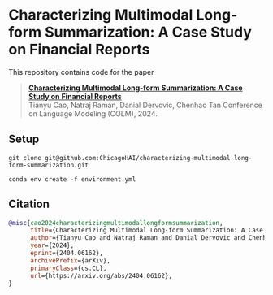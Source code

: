 # Characterizing Multimodal Long-form Summarization: A Case Study on Financial Reports

This repository contains code for the paper
> **[Characterizing Multimodal Long-form Summarization: A Case Study on Financial Reports](https://arxiv.org/abs/2211.04486)**  
> Tianyu Cao, Natraj Raman, Danial Dervovic, Chenhao Tan 
> Conference on Language Modeling (COLM), 2024.

## Setup

```
git clone git@github.com:ChicagoHAI/characterizing-multimodal-long-form-summarization.git

conda env create -f environment.yml
```

## Citation

```bibtex
@misc{cao2024characterizingmultimodallongformsummarization,
      title={Characterizing Multimodal Long-form Summarization: A Case Study on Financial Reports}, 
      author={Tianyu Cao and Natraj Raman and Danial Dervovic and Chenhao Tan},
      year={2024},
      eprint={2404.06162},
      archivePrefix={arXiv},
      primaryClass={cs.CL},
      url={https://arxiv.org/abs/2404.06162}, 
}
```